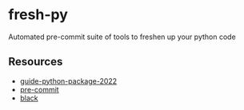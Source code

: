 # fresh-py
Automated pre-commit suite of tools to freshen up your python code

## Resources
* [guide-python-package-2022](https://mathspp.com/blog/how-to-create-a-python-package-in-2022)
* [pre-commit](https://pre-commit.com)
* [black](https://github.com/psf/black)
